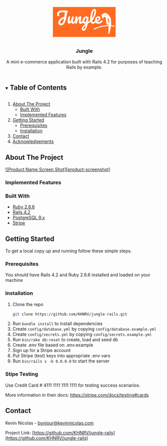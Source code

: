 <br />
<p align="center">
  <a href="https://github.com/KHNRV/jungle-rails">
    <img src="docs/images/logo.png" alt="Logo" width="200">
  </a>

  <h3 align="center">Jungle</h3>

  <p align="center">
    A mini e-commerce application built with Rails 4.2 for purposes of teaching Rails by example.
  </p>
</p>

<details open="open">
  <summary><h2 style="display: inline-block">Table of Contents</h2></summary>
  <ol>
    <li>
      <a href="#about-the-project">About The Project</a>
      <ul>
        <li><a href="#built-with">Built With</a></li>
        <li><a href="#implementedeatures">Implemented Features</a></li>
      </ul>
    </li>
    <li>
      <a href="#getting-started">Getting  Started</a>
      <ul>
        <li><a href="#prerequisites">Prerequisites</a></li>
        <li><a href="#installation">Installation</a></li>
      </ul>
    </li>
    <li><a href="#contact">Contact</a></li>
    <li><a href="#acknowledgements">Acknowledgements</a></li>
  </ol>
</details>


## About The Project

[![Product Name Screen Shot][product-screenshot]](./docs/images/home.png)


### Implemented Features


### Built With

* [Ruby 2.6.6](https://www.ruby-lang.org/en/news/2020/03/31/ruby-2-6-6-released/)
* [Rails 4.2](http://guides.rubyonrails.org/v4.2/)
* [PostgreSQL 9.x](https://www.postgresql.org/)
* [Stripe](https://stripe.com/)



## Getting Started

To get a local copy up and running follow these simple steps.

### Prerequisites

You should have Rails 4.2 and Ruby 2.6.6 installed and loaded on your machine

### Installation

1. Clone the repo
   ```sh
   git clone https://github.com/KHNRV/jungle-rails.git
   ```
2. Run `bundle install` to install dependencies
3. Create `config/database.yml` by copying `config/database.example.yml`
4. Create `config/secrets.yml` by copying `config/secrets.example.yml`
5. Run `bin/rake db:reset` to create, load and seed db
6. Create .env file based on .env.example
7. Sign up for a Stripe account
8. Put Stripe (test) keys into appropriate .env vars
9. Run `bin/rails s -b 0.0.0.0` to start the server

### Stipe Testing
Use Credit Card # 4111 1111 1111 1111 for testing success scenarios.

More information in their docs: <https://stripe.com/docs/testing#cards>

## Contact

Kevin Nicolas - bonjour@kevinnicolas.com

Project Link: [https://github.com/KHNRV/jungle-rails](https://github.com/KHNRV/jungle-rails)



[contributors-shield]: https://img.shields.io/github/contributors/KHNRV/repo.svg?style=for-the-badge
[contributors-url]: https://github.com/KHNRV/repo/graphs/contributors
[forks-shield]: https://img.shields.io/github/forks/KHNRV/repo.svg?style=for-the-badge
[forks-url]: https://github.com/KHNRV/repo/network/members
[stars-shield]: https://img.shields.io/github/stars/KHNRV/repo.svg?style=for-the-badge
[stars-url]: https://github.com/KHNRV/repo/stargazers
[issues-shield]: https://img.shields.io/github/issues/KHNRV/repo.svg?style=for-the-badge
[issues-url]: https://github.com/KHNRV/repo/issues
[license-shield]: https://img.shields.io/github/license/KHNRV/repo.svg?style=for-the-badge
[license-url]: https://github.com/KHNRV/repo/blob/master/LICENSE.txt
[linkedin-shield]: https://img.shields.io/badge/-LinkedIn-black.svg?style=for-the-badge&logo=linkedin&colorB=555
[linkedin-url]: https://linkedin.com/in/KHNRV